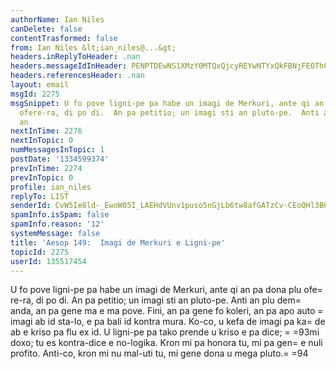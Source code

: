 ```yaml
---
authorName: Ian Niles
canDelete: false
contentTrasformed: false
from: Ian Niles &lt;ian_niles@...&gt;
headers.inReplyToHeader: .nan
headers.messageIdInHeader: PENPTDEwNS1XMzY0MTQxQjcyREYwNTYxQkFBNjFEOThCM0UwQHBoeC5nYmw+
headers.referencesHeader: .nan
layout: email
msgId: 2275
msgSnippet: U fo pove ligni-pe pa habe un imagi de Merkuri, ante qi an pa dona plu
  ofere-ra, di po di.  An pa petitio; un imagi sti an pluto-pe.  Anti an plu demanda,
  an
nextInTime: 2276
nextInTopic: 0
numMessagesInTopic: 1
postDate: '1334599374'
prevInTime: 2274
prevInTopic: 0
profile: ian_niles
replyTo: LIST
senderId: CvW5Ie8ld-_EwoW05I_LAEHdVUnv1puso5nGjLb6tw8afGATzCv-CEoQHl3B0ava9Jv-3dIdCww9nA8JUehuNFH3SAsfoKPY
spamInfo.isSpam: false
spamInfo.reason: '12'
systemMessage: false
title: 'Aesop 149:  Imagi de Merkuri e Ligni-pe'
topicId: 2275
userId: 135517454
---
```



U fo pove ligni-pe pa habe un imagi de Merkuri, ante qi an pa dona plu ofe=
re-ra, di po di.  An pa petitio; un imagi sti an pluto-pe.  Anti an plu dem=
anda, an pa gene ma e ma pove.  Fini, an pa gene fo koleri, an pa apo auto =
imagi ab id sta-lo, e pa bali id kontra mura.  Ko-co, u kefa de imagi pa ka=
de ab e kriso pa flu ex id.  U ligni-pe pa tako prende u kriso e pa dice; =
=93mi doxo; tu es kontra-dice e no-logika.  Kron mi pa honora tu, mi pa gen=
e nuli profito.  Anti-co, kron mi nu mal-uti tu, mi gene dona u mega pluto.=
=94 		 	   		  
